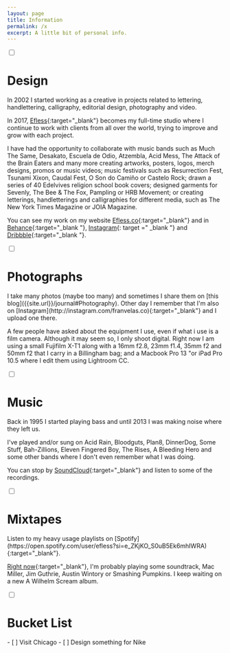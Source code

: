 ```yaml
---
layout: page
title: Information
permalink: /x
excerpt: A little bit of personal info.
---
```


<div class="accordion">

<input type="checkbox" id="Design">
<label for="Design"><h1>Design</h1></label>

<div class="content" markdown="1">
In 2002 I started working as a creative in projects related to lettering, handlettering, calligraphy, editorial design, photography and video.

In 2017, [Efless](http://efless.co){:target="_blank"} becomes my full-time studio where I continue to work with clients from all over the world, trying to improve and grow with each project.

I have had the opportunity to collaborate with music bands such as Much The Same, Desakato, Escuela de Odio, Atzembla, Acid Mess, The Attack of the Brain Eaters and many more creating artworks, posters, logos, merch designs, promos or music videos; music festivals such as Resurrection Fest, Tsunami Xixon, Caudal Fest, O Son do Camiño or Castelo Rock; drawn a series of 40 Edelvives religion school book covers; designed garments for Sevenly, The Bee & The Fox, Pampling or HRB Movement; or creating letterings, handletterings and calligraphies for different media, such as The New York Times Magazine or JOIA Magazine.

You can see my work on my website [Efless.co](http://efless.co){:target="_blank"} and in [Behance](http://behance.com/efless){:target="_blank "}, [Instagram](http://instagram.com/efless){: target =" _blank "} and [Dribbble](http://dribbble.com/efless){:target="_blank "}.
</div>




<input type="checkbox" id="Photographs">
<label for="Photographs"><h1>Photographs</h1></label>

<div class="content" markdown="1">
I take many photos (maybe too many) and sometimes I share them on [this blog]({{site.url}}/journal#Photography). Other day I remember that I'm also on [Instagram](http://instagram.com/franvelas.co){:target="_blank"} and I upload one there.

A few people have asked about the equipment I use, even if what i use is a film camera. Although it may seem so, I only shoot digital. Right now I am using a small Fujifilm X-T1 along with a 16mm f2.8, 23mm f1.4, 35mm f2 and 50mm f2 that I carry in a Billingham bag; and a Macbook Pro 13 "or iPad Pro 10.5 where I edit them using Lightroom CC.
</div>




<input type="checkbox" id="Music">
<label for="Music"><h1>Music</h1></label>

<div class="content" markdown="1">
Back in 1995 I started playing bass and until 2013 I was making noise where they left us.

I've played and/or sung on Acid Rain, Bloodguts, Plan8, DinnerDog, Some Stuff, Bah-Zillions, Eleven Fingered Boy, The Rises, A Bleeding Hero and some other bands where I don't even remember what I was doing.

You can stop by [SoundCloud](https://soundcloud.com/franvelasco/albums){:target="_blank"} and listen to some of the recordings.
</div>




<input type="checkbox" id="Mixtapes">
<label for="Mixtapes"><h1>Mixtapes</h1></label>

<div class="content" markdown="1">
Listen to my heavy usage playlists on [Spotify](https://open.spotify.com/user/efless?si=e_ZKjKO_S0uB5Ek6mhIWRA){:target="_blank"}.

[Right now](https://www.last.fm/user/efless){:target="_blank"}, I'm probably playing some soundtrack, Mac Miller, Jim Guthrie, Austin Wintory or Smashing Pumpkins. I keep waiting on a new A Wilhelm Scream album.
</div>




<input type="checkbox" id="BucketList">
<label for="BucketList"><h1>Bucket List</h1></label>

<div class="content" markdown="1">
- [ ] Visit Chicago
- [ ] Design something for Nike
</div>

</div>

